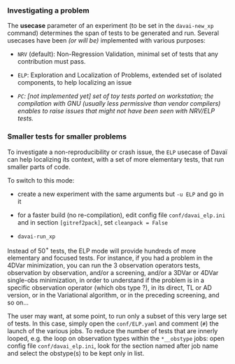 ### Investigating a problem

The **usecase** parameter of an experiment (to be set in the
`davai-new_xp` command) determines the span of tests to be generated and
run. Several usecases have been *(or will be)* implemented with various
purposes:

-   `NRV` (default): Non-Regression Validation, minimal set of tests
    that any contribution must pass.

-   `ELP`: Exploration and Localization of Problems, extended set of
    isolated components, to help localizing an issue

-   *`PC`: \[not implemented yet\] set of toy tests ported on
    workstation; the compilation with GNU (usually less permissive than
    vendor compilers) enables to raise issues that might not have been
    seen with NRV/ELP tests.*

### Smaller tests for smaller problems 

To investigate a non-reproducibility or crash issue, the `ELP` usecase
of Davaï can help localizing its context, with a set of more elementary
tests, that run smaller parts of code.

To switch to this mode:

-   create a new experiment with the same arguments but `-u ELP` and go
    in it

-   for a faster build (no re-compilation), edit config file
    `conf/davai_elp.ini` and in section `[gitref2pack]`, set
    `cleanpack = False`

-   `davai-run_xp`

Instead of 50$^+$ tests, the ELP mode will provide hundreds of more
elementary and focused tests. For instance, if you had a problem in the
4DVar minimization, you can run the 3 observation operators tests,
observation by observation, and/or a screening, and/or a 3DVar or 4DVar
single-obs minimization, in order to understand if the problem is in a
specific observation operator (which obs type ?), in its direct, TL or
AD version, or in the Variational algorithm, or in the preceding
screening, and so on\...

The user may want, at some point, to run only a subset of this very
large set of tests. In this case, simply open the `conf/ELP.yaml` and
comment (`#`) the launch of the various jobs. To reduce the number of
tests that are innerly looped, e.g. the loop on observation types within
the `*__obstype` jobs: open config file `conf/davai_elp.ini`, look for
the section named after job name and select the obstype(s) to be kept
only in list.

